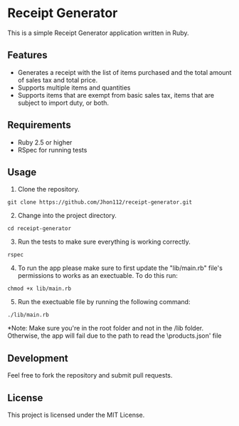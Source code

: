 # Receipt Generator

This is a simple Receipt Generator application written in Ruby.

## Features

- Generates a receipt with the list of items purchased and the total amount of sales tax and total price.
- Supports multiple items and quantities
- Supports items that are exempt from basic sales tax, items that are subject to import duty, or both.

## Requirements

- Ruby 2.5 or higher
- RSpec for running tests

## Usage

1. Clone the repository.

```
git clone https://github.com/Jhon112/receipt-generator.git
```

2. Change into the project directory.

```
cd receipt-generator
```

3. Run the tests to make sure everything is working correctly.

```
rspec
```

4. To run the app please make sure to first update the "lib/main.rb" file's permissions to works as an exectuable. To do this run:

```
chmod +x lib/main.rb
```

5. Run the exectuable file by running the following command:

```
./lib/main.rb
```

*Note: Make sure you're in the root folder and not in the /lib folder. Otherwise, the app will fail due to the path to read the \products.json' file

## Development

Feel free to fork the repository and submit pull requests.

## License

This project is licensed under the MIT License.
